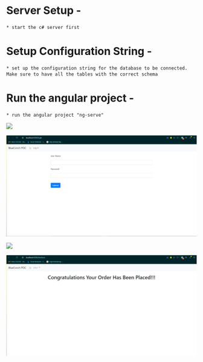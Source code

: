 # Server Setup -
    * start the c# server first

# Setup Configuration String - 
    * set up the configuration string for the database to be connected. Make sure to have all the tables with the correct schema

# Run the angular project - 
    * run the angular project "ng-serve"

![](Images/homepage.png)

![](Images/loginpage.png)

![](Images/shopping-cartpagepage.png)

![](Images/checkoutpage.png)

